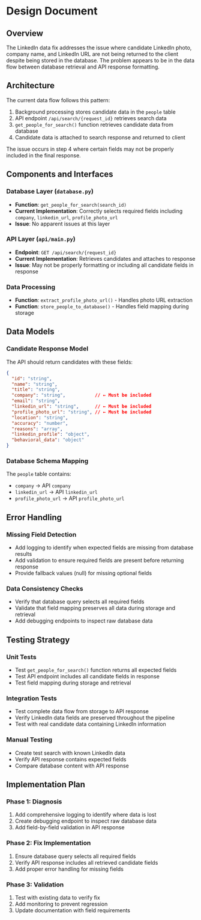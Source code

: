 # Design Document

## Overview

The LinkedIn data fix addresses the issue where candidate LinkedIn photo, company name, and LinkedIn URL are not being returned to the client despite being stored in the database. The problem appears to be in the data flow between database retrieval and API response formatting.

## Architecture

The current data flow follows this pattern:
1. Background processing stores candidate data in the `people` table
2. API endpoint `/api/search/{request_id}` retrieves search data
3. `get_people_for_search()` function retrieves candidate data from database
4. Candidate data is attached to search response and returned to client

The issue occurs in step 4 where certain fields may not be properly included in the final response.

## Components and Interfaces

### Database Layer (`database.py`)
- **Function**: `get_people_for_search(search_id)`
- **Current Implementation**: Correctly selects required fields including `company`, `linkedin_url`, `profile_photo_url`
- **Issue**: No apparent issues at this layer

### API Layer (`api/main.py`)
- **Endpoint**: `GET /api/search/{request_id}`
- **Current Implementation**: Retrieves candidates and attaches to response
- **Issue**: May not be properly formatting or including all candidate fields in response

### Data Processing
- **Function**: `extract_profile_photo_url()` - Handles photo URL extraction
- **Function**: `store_people_to_database()` - Handles field mapping during storage

## Data Models

### Candidate Response Model
The API should return candidates with these fields:
```json
{
  "id": "string",
  "name": "string", 
  "title": "string",
  "company": "string",           // ← Must be included
  "email": "string",
  "linkedin_url": "string",      // ← Must be included  
  "profile_photo_url": "string", // ← Must be included
  "location": "string",
  "accuracy": "number",
  "reasons": "array",
  "linkedin_profile": "object",
  "behavioral_data": "object"
}
```

### Database Schema Mapping
The `people` table contains:
- `company` → API `company`
- `linkedin_url` → API `linkedin_url`  
- `profile_photo_url` → API `profile_photo_url`

## Error Handling

### Missing Field Detection
- Add logging to identify when expected fields are missing from database results
- Add validation to ensure required fields are present before returning response
- Provide fallback values (null) for missing optional fields

### Data Consistency Checks
- Verify that database query selects all required fields
- Validate that field mapping preserves all data during storage and retrieval
- Add debugging endpoints to inspect raw database data

## Testing Strategy

### Unit Tests
- Test `get_people_for_search()` function returns all expected fields
- Test API endpoint includes all candidate fields in response
- Test field mapping during storage and retrieval

### Integration Tests  
- Test complete data flow from storage to API response
- Verify LinkedIn data fields are preserved throughout the pipeline
- Test with real candidate data containing LinkedIn information

### Manual Testing
- Create test search with known LinkedIn data
- Verify API response contains expected fields
- Compare database content with API response

## Implementation Plan

### Phase 1: Diagnosis
1. Add comprehensive logging to identify where data is lost
2. Create debugging endpoint to inspect raw database data
3. Add field-by-field validation in API response

### Phase 2: Fix Implementation
1. Ensure database query selects all required fields
2. Verify API response includes all retrieved candidate fields  
3. Add proper error handling for missing fields

### Phase 3: Validation
1. Test with existing data to verify fix
2. Add monitoring to prevent regression
3. Update documentation with field requirements